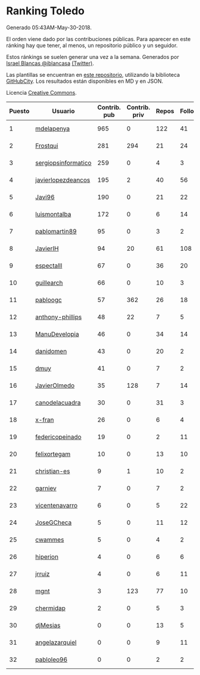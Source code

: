 # Ranking Toledo

Generado 05:43AM-May-30-2018.

El orden viene dado por las contribuciones públicas. Para aparecer en este ránking hay que tener, al menos, un repositorio público y un seguidor.

Estos ránkings se suelen generar una vez a la semana. Generados por [Israel Blancas @iblancasa](https://github.com/iblancasa/) [(Twitter)](https://twitter.com/iblancasa).

Las plantillas se encuentran en [este repositorio](https://github.com/iblancasa/GH-Spanish-Ranking), utilizando la biblioteca [GitHubCity](https://github.com/iblancasa/GitHubCity). Los resultados están disponibles en MD y en JSON.

Licencia [Creative Commons](https://creativecommons.org/licenses/by/4.0/).

| Puesto   |  Usuario  | Contrib. pub | Contrib. priv |Repos| Followers | Desde |  Avatar  |
|----------|-----------|--------------|---------------|-----|-----------|-------|----------|
|1|[mdelapenya](https://github.com/mdelapenya)|965|0|122|41|2011-08-01|![mdelapenya](https://avatars3.githubusercontent.com/u/951580)|
|2|[Frostqui](https://github.com/Frostqui)|281|294|21|24|2014-12-06|![Frostqui](https://avatars2.githubusercontent.com/u/10099165)|
|3|[sergiopsinformatico](https://github.com/sergiopsinformatico)|259|0|4|3|2016-10-10|![sergiopsinformatico](https://avatars1.githubusercontent.com/u/22752242)|
|4|[javierlopezdeancos](https://github.com/javierlopezdeancos)|195|2|40|56|2011-11-17|![javierlopezdeancos](https://avatars2.githubusercontent.com/u/1202463)|
|5|[Javi96](https://github.com/Javi96)|190|0|21|22|2016-05-01|![Javi96](https://avatars2.githubusercontent.com/u/18982140)|
|6|[luismontalba](https://github.com/luismontalba)|172|0|6|14|2013-11-13|![luismontalba](https://avatars3.githubusercontent.com/u/5930419)|
|7|[pablomartin89](https://github.com/pablomartin89)|95|0|3|2|2015-12-30|![pablomartin89](https://avatars1.githubusercontent.com/u/16488733)|
|8|[JavierIH](https://github.com/JavierIH)|94|20|61|108|2013-08-03|![JavierIH](https://avatars2.githubusercontent.com/u/5154251)|
|9|[espectalll](https://github.com/espectalll)|67|0|36|20|2012-09-30|![espectalll](https://avatars1.githubusercontent.com/u/2456419)|
|10|[guillearch](https://github.com/guillearch)|66|0|10|3|2017-03-28|![guillearch](https://avatars2.githubusercontent.com/u/26745787)|
|11|[pabloogc](https://github.com/pabloogc)|57|362|26|18|2011-10-16|![pabloogc](https://avatars1.githubusercontent.com/u/1131305)|
|12|[anthony-phillips](https://github.com/anthony-phillips)|48|22|7|5|2015-09-04|![anthony-phillips](https://avatars2.githubusercontent.com/u/14120390)|
|13|[ManuDevelopia](https://github.com/ManuDevelopia)|46|0|34|14|2008-12-28|![ManuDevelopia](https://avatars3.githubusercontent.com/u/43015)|
|14|[danidomen](https://github.com/danidomen)|43|0|20|2|2013-11-21|![danidomen](https://avatars2.githubusercontent.com/u/5998908)|
|15|[dmuy](https://github.com/dmuy)|41|0|7|2|2014-09-19|![dmuy](https://avatars0.githubusercontent.com/u/8830886)|
|16|[JavierOlmedo](https://github.com/JavierOlmedo)|35|128|7|14|2015-11-18|![JavierOlmedo](https://avatars1.githubusercontent.com/u/15904748)|
|17|[canodelacuadra](https://github.com/canodelacuadra)|30|0|31|3|2013-07-14|![canodelacuadra](https://avatars2.githubusercontent.com/u/5006582)|
|18|[x-fran](https://github.com/x-fran)|26|0|6|4|2013-01-04|![x-fran](https://avatars2.githubusercontent.com/u/3188361)|
|19|[federicopeinado](https://github.com/federicopeinado)|19|0|2|11|2013-11-13|![federicopeinado](https://avatars0.githubusercontent.com/u/5931002)|
|20|[felixortegam](https://github.com/felixortegam)|10|0|13|10|2013-06-14|![felixortegam](https://avatars1.githubusercontent.com/u/4701534)|
|21|[christian-es](https://github.com/christian-es)|9|1|10|2|2014-07-12|![christian-es](https://avatars2.githubusercontent.com/u/8144580)|
|22|[garniev](https://github.com/garniev)|7|0|7|2|2014-12-09|![garniev](https://avatars1.githubusercontent.com/u/10130200)|
|23|[vicentenavarro](https://github.com/vicentenavarro)|6|0|5|22|2017-02-13|![vicentenavarro](https://avatars2.githubusercontent.com/u/25737591)|
|24|[JoseGCheca](https://github.com/JoseGCheca)|5|0|11|12|2014-02-05|![JoseGCheca](https://avatars1.githubusercontent.com/u/6599858)|
|25|[cwammes](https://github.com/cwammes)|5|0|4|2|2014-03-18|![cwammes](https://avatars0.githubusercontent.com/u/6991783)|
|26|[hiperion](https://github.com/hiperion)|4|0|6|6|2010-08-10|![hiperion](https://avatars1.githubusercontent.com/u/360124)|
|27|[jrruiz](https://github.com/jrruiz)|4|0|6|11|2013-12-02|![jrruiz](https://avatars3.githubusercontent.com/u/6089334)|
|28|[mgnt](https://github.com/mgnt)|3|123|77|10|2013-03-13|![mgnt](https://avatars2.githubusercontent.com/u/3850065)|
|29|[chermidap](https://github.com/chermidap)|2|0|5|3|2015-11-26|![chermidap](https://avatars0.githubusercontent.com/u/16034887)|
|30|[djMesias](https://github.com/djMesias)|0|0|13|5|2011-09-17|![djMesias](https://avatars1.githubusercontent.com/u/1057831)|
|31|[angelazarquiel](https://github.com/angelazarquiel)|0|0|9|11|2013-10-07|![angelazarquiel](https://avatars0.githubusercontent.com/u/5631864)|
|32|[pabloleo96](https://github.com/pabloleo96)|0|0|2|2|2016-03-07|![pabloleo96](https://avatars0.githubusercontent.com/u/17706718)|

